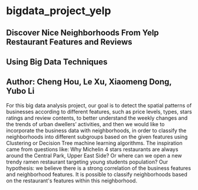 # bigdata_project_yelp

##  Discover Nice Neighborhoods From Yelp Restaurant Features and Reviews
## Using Big Data Techniques

## Author: Cheng Hou, Le Xu, Xiaomeng Dong, Yubo Li
For this big data analysis project, our goal is to
detect the spatial patterns of businesses
according to different features, such as price
levels, types, stars ratings and review contents,
to better understand the weekly changes and
the trends of urban dwellers’ activities, and
then we would like to incorporate the business
data with neighborhoods, in order to classify
the neighborhoods into different subgroups
based on the given features using Clustering or
Decision Tree machine learning algorithms.
The inspiration came from questions like: Why
Michelin 4 stars restaurants are always around
the Central Park, Upper East Side? Or where
can we open a new trendy ramen restaurant
targeting young students population?
Our hypothesis: ​we believe ​there is a strong
correlation of the business features and
neighborhood features. It is possible to classify
neighborhoods based on the restaurant's
features within this neighborhood.
